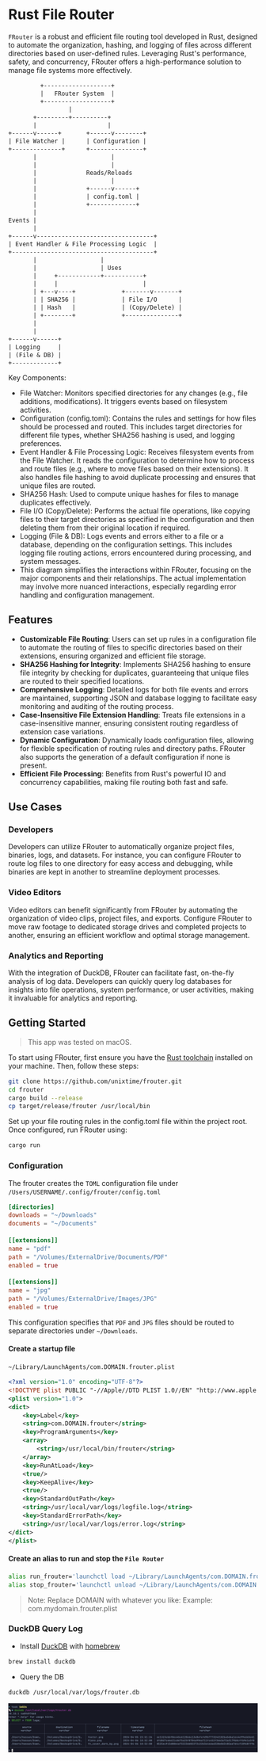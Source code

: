 # Rust File Router

`FRouter` is a robust and efficient file routing tool developed in Rust, designed to automate the organization, hashing, and logging of files across different directories based on user-defined rules. Leveraging Rust's performance, safety, and concurrency, FRouter offers a high-performance solution to manage file systems more effectively.

```
         +-------------------+
         |   FRouter System  |
         +-------------------+
                 |
       +---------+----------+
       |                    |
+------v------+       +------v--------+
| File Watcher |      | Configuration |
+--------------+      +---------------+
       |                     |
       |                     |
       |              Reads/Reloads
       |                     |
       |              +------v------+
       |              | config.toml |
       |              +-------------+
       |
Events |
       |
+------v---------------------------------+
| Event Handler & File Processing Logic  |
+----------------------------------------+
       |                  |
       |                  | Uses
       |     +------------+-----------+
       |     |                        |
       | +---v----+             +-------v-------+
       | | SHA256 |             | File I/O      |
       | | Hash   |             | (Copy/Delete) |
       | +--------+             +---------------+
       |
       |
+------v------+
| Logging     |
| (File & DB) |
+-------------+
```

Key Components:
* File Watcher: Monitors specified directories for any changes (e.g., file additions, modifications). It triggers events based on filesystem activities.
* Configuration (config.toml): Contains the rules and settings for how files should be processed and routed. This includes target directories for different file types, whether SHA256 hashing is used, and logging preferences.
* Event Handler & File Processing Logic: Receives filesystem events from the File Watcher. It reads the configuration to determine how to process and route files (e.g., where to move files based on their extensions). It also handles file hashing to avoid duplicate processing and ensures that unique files are routed.
* SHA256 Hash: Used to compute unique hashes for files to manage duplicates effectively.
* File I/O (Copy/Delete): Performs the actual file operations, like copying files to their target directories as specified in the configuration and then deleting them from their original location if required.
* Logging (File & DB): Logs events and errors either to a file or a database, depending on the configuration settings. This includes logging file routing actions, errors encountered during processing, and system messages.
* This diagram simplifies the interactions within FRouter, focusing on the major components and their relationships. The actual implementation may involve more nuanced interactions, especially regarding error handling and configuration management.


## Features
- **Customizable File Routing**: Users can set up rules in a configuration file to automate the routing of files to specific directories based on their extensions, ensuring organized and efficient file storage.
- **SHA256 Hashing for Integrity**: Implements SHA256 hashing to ensure file integrity by checking for duplicates, guaranteeing that unique files are routed to their specified locations.
- **Comprehensive Logging**: Detailed logs for both file events and errors are maintained, supporting JSON and database logging to facilitate easy monitoring and auditing of the routing process.
- **Case-Insensitive File Extension Handling**: Treats file extensions in a case-insensitive manner, ensuring consistent routing regardless of extension case variations.
- **Dynamic Configuration**: Dynamically loads configuration files, allowing for flexible specification of routing rules and directory paths. FRouter also supports the generation of a default configuration if none is present.
- **Efficient File Processing**: Benefits from Rust's powerful IO and concurrency capabilities, making file routing both fast and safe.

## Use Cases

### Developers
Developers can utilize FRouter to automatically organize project files, binaries, logs, and datasets. For instance, you can configure FRouter to route log files to one directory for easy access and debugging, while binaries are kept in another to streamline deployment processes.

### Video Editors
Video editors can benefit significantly from FRouter by automating the organization of video clips, project files, and exports. Configure FRouter to move raw footage to dedicated storage drives and completed projects to another, ensuring an efficient workflow and optimal storage management.

### Analytics and Reporting
With the integration of DuckDB, FRouter can facilitate fast, on-the-fly analysis of log data. Developers can quickly query log databases for insights into file operations, system performance, or user activities, making it invaluable for analytics and reporting.


## Getting Started

> This app was tested on macOS.

To start using FRouter, first ensure you have the [Rust toolchain](https://www.rust-lang.org/tools/install) installed on your machine. Then, follow these steps:

```bash
git clone https://github.com/unixtime/frouter.git
cd frouter
cargo build --release
cp target/release/frouter /usr/local/bin
```

Set up your file routing rules in the config.toml file within the project root. Once configured, run FRouter using:

```bash
cargo run
```

### Configuration

The frouter creates the `TOML` configuration file under `/Users/USERNAME/.config/frouter/config.toml`

```toml
[directories]
downloads = "~/Downloads"
documents = "~/Documents"

[[extensions]]
name = "pdf"
path = "/Volumes/ExternalDrive/Documents/PDF"
enabled = true

[[extensions]]
name = "jpg"
path = "/Volumes/ExternalDrive/Images/JPG"
enabled = true
```

This configuration specifies that `PDF` and `JPG` files should be routed to separate directories under `~/Downloads`.

#### Create a startup file

`~/Library/LaunchAgents/com.DOMAIN.frouter.plist`

```xml
<?xml version="1.0" encoding="UTF-8"?>
<!DOCTYPE plist PUBLIC "-//Apple//DTD PLIST 1.0//EN" "http://www.apple.com/DTDs/PropertyList-1.0.dtd">
<plist version="1.0">
<dict>
    <key>Label</key>
    <string>com.DOMAIN.frouter</string>
    <key>ProgramArguments</key>
    <array>
        <string>/usr/local/bin/frouter</string>
    </array>
    <key>RunAtLoad</key>
    <true/>
    <key>KeepAlive</key>
    <true/>
    <key>StandardOutPath</key>
    <string>/usr/local/var/logs/logfile.log</string>
    <key>StandardErrorPath</key>
    <string>/usr/local/var/logs/error.log</string>
</dict>
</plist>
```

#### Create an alias to run and stop the `File Router`

```bash
alias run_frouter='launchctl load ~/Library/LaunchAgents/com.DOMAIN.frouter.plist'
alias stop_frouter='launchctl unload ~/Library/LaunchAgents/com.DOMAIN.frouter.plist'
```

> Note: Replace DOMAIN with whatever you like:
> Example: com.mydomain.frouter.plist

### DuckDB Query Log

- Install [DuckDB](https://duckdb.org/) with [homebrew](https://brew.sh/)
```bash
brew install duckdb
```

- Query the DB
```bash
duckdb /usr/local/var/logs/frouter.db
```

![DB Query](media/duckdb_log_query.png)
